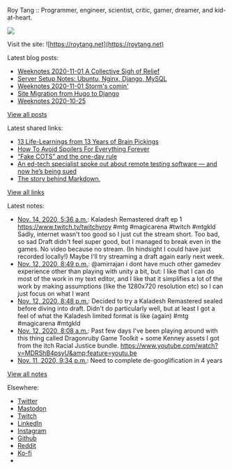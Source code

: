 Roy Tang :: Programmer, engineer, scientist, critic, gamer, dreamer, and kid-at-heart.

![](https://roytang.net/static/img/profile.jpg)

Visit the site: ![https://roytang.net](https://roytang.net)

Latest blog posts:

- [Weeknotes 2020-11-01 A Collective Sigh of Relief](https://roytang.net/2020/11/weeknotes-2020-11-08/)
- [Server Setup Notes: Ubuntu, Nginx, Django, MySQL](https://roytang.net/2020/11/server-setup-notes/)
- [Weeknotes 2020-11-01 Storm&#x27;s comin&#x27;](https://roytang.net/2020/11/weeknotes-2020-11-01/)
- [Site Migration from Hugo to Django](https://roytang.net/2020/10/site-migration-to-django/)
- [Weeknotes 2020-10-25](https://roytang.net/2020/10/weeknotes-2020-10-25/)

[View all posts](https://roytang.net/blog)

Latest shared links:

- [13 Life-Learnings from 13 Years of Brain Pickings](https://roytang.net/2020/11/13-life-learnings-from-13-years-of-brain-pickings/)
- [How To Avoid Spoilers For Everything Forever](https://roytang.net/2020/11/how-to-avoid-spoilers-for-everything-forever/)
- [“Fake COTS” and the one-day rule](https://roytang.net/2020/10/fake-cots-and-the-one-day-rule/)
- [An ed-tech specialist spoke out about remote testing software — and now he’s being sued](https://roytang.net/2020/10/an-ed-tech-specialist-spoke-out-about-remote-testing-software-and-now-hes-being-sued/)
- [The story behind Markdown.](https://roytang.net/2020/10/the-story-behind-markdown/)

[View all links](https://roytang.net/links)

Latest notes:

- [Nov. 14, 2020, 5:36 a.m.](https://roytang.net/2020/11/1327606340764766209/): Kaladesh Remastered draft ep 1 https://www.twitch.tv/twitchyroy #mtg #magicarena #twitch #mtgkld Sadly, internet wasn&#x27;t too good so I just cut the stream short. Too bad, so sad Draft didn&#x27;t feel super good, but I managed to break even in the games. No video because no stream. (In hindsight I could have just recorded locally!) Maybe I&#x27;ll try streaming a draft again early next week.
- [Nov. 12, 2020, 8:49 p.m.](https://roytang.net/2020/11/1327111324728393728/): @amirrajan i dont have much other gamedev experience other than playing with unity a bit, but: I like that I can do most of the work in my text editor, and I like that it simplifies a lot of the work by making assumptions (like the 1280x720 resolution etc) so I can just focus on what I want
- [Nov. 12, 2020, 8:48 p.m.](https://roytang.net/2020/11/1327110978798907392/): Decided to try a Kaladesh Remastered sealed before diving into draft. Didn&#x27;t do particularly well, but at least I got a feel of what the Kaladesh limited format is like (again) #mtg #magicarena #mtgkld
- [Nov. 12, 2020, 8:08 a.m.](https://roytang.net/2020/11/1326919888472956928/): Past few days I&#x27;ve been playing around with this thing called Dragonruby Game Toolkit + some Kenney assets I got from the itch Racial Justice bundle. https://www.youtube.com/watch?v=MDRShB4psyU&amp;feature=youtu.be
- [Nov. 11, 2020, 9:34 p.m.](https://roytang.net/2020/11/1326760344644059136/): Need to complete de-googlification in 4 years

[View all notes](https://roytang.net/notes)

Elsewhere:

- [Twitter](https://twitter.com/roytang)
- [Mastodon](https://mastodon.technology/@roytang)
- [Twitch](https://twitch.tv/twitchyroy)
- [LinkedIn](https://www.linkedin.com/in/roytang)
- [Instagram](https://instagram.com/roytang0400)
- [Github](https://github.com/roytang)
- [Reddit](https://reddit.com/u/hungryroy)
- [Ko-fi](https://ko-fi.com/roytang)
- [](mailto:hello@roytang.net)